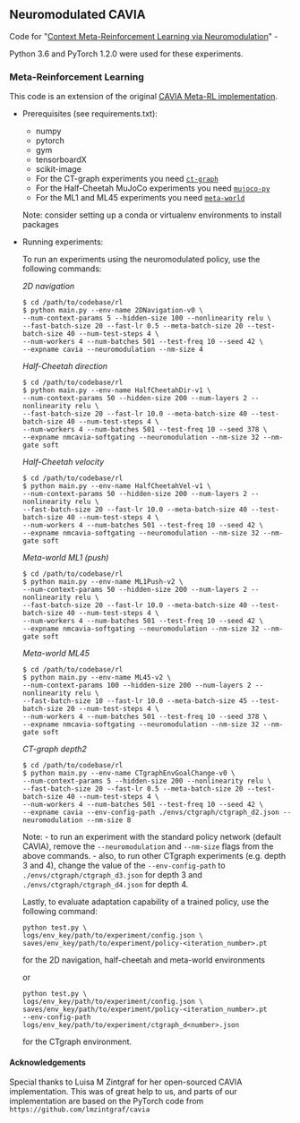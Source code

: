 ## Neuromodulated CAVIA

Code for "[Context Meta-Reinforcement Learning via Neuromodulation](https://arxiv.org/abs/2111.00134)" - 

Python 3.6 and PyTorch 1.2.0 were used for these experiments.

### Meta-Reinforcement Learning

This code is an extension of the original [CAVIA Meta-RL implementation](https://github.com/lmzintgraf/cavia/tree/master/rl).

- Prerequisites (see requirements.txt):
    - numpy
    - pytorch
    - gym
    - tensorboardX
    - scikit-image
    - For the CT-graph experiments you need [`ct-graph`](https://github.com/soltoggio/CT-graph)
    - For the Half-Cheetah MuJoCo experiments you need [`mujoco-py`](https://github.com/openai/mujoco-py)
    - For the ML1 and ML45 experiments you need [`meta-world`](https://github.com/rlworkgroup/metaworld)

    Note: consider setting up a conda or virtualenv environments to install packages

- Running experiments:

    To run an experiments using the neuromodulated policy, use the following commands:

	*2D navigation*
    ```
    $ cd /path/to/codebase/rl 
	$ python main.py --env-name 2DNavigation-v0 \ 
	--num-context-params 5 --hidden-size 100 --nonlinearity relu \
    --fast-batch-size 20 --fast-lr 0.5 --meta-batch-size 20 --test-batch-size 40 --num-test-steps 4 \
    --num-workers 4 --num-batches 501 --test-freq 10 --seed 42 \
    --expname cavia --neuromodulation --nm-size 4
    ```

	*Half-Cheetah direction*
	```
    $ cd /path/to/codebase/rl 
	$ python main.py --env-name HalfCheetahDir-v1 \
	--num-context-params 50 --hidden-size 200 --num-layers 2 --nonlinearity relu \
	--fast-batch-size 20 --fast-lr 10.0 --meta-batch-size 40 --test-batch-size 40 --num-test-steps 4 \
	--num-workers 4 --num-batches 501 --test-freq 10 --seed 378 \
	--expname nmcavia-softgating --neuromodulation --nm-size 32 --nm-gate soft
	```

	*Half-Cheetah velocity*
	```
    $ cd /path/to/codebase/rl 
    $ python main.py --env-name HalfCheetahVel-v1 \
	--num-context-params 50 --hidden-size 200 --num-layers 2 --nonlinearity relu \
	--fast-batch-size 20 --fast-lr 10.0 --meta-batch-size 40 --test-batch-size 40 --num-test-steps 4 \
	--num-workers 4 --num-batches 501 --test-freq 10 --seed 42 \
	--expname nmcavia-softgating --neuromodulation --nm-size 32 --nm-gate soft
	```

	*Meta-world ML1 (push)*
    ```
    $ cd /path/to/codebase/rl 
	$ python main.py --env-name ML1Push-v2 \
    --num-context-params 50 --hidden-size 200 --num-layers 2 --nonlinearity relu \
    --fast-batch-size 20 --fast-lr 10.0 --meta-batch-size 40 --test-batch-size 40 --num-test-steps 4 \
	--num-workers 4 --num-batches 501 --test-freq 10 --seed 42 \
	--expname nmcavia-softgating --neuromodulation --nm-size 32 --nm-gate soft
    ```

	*Meta-world ML45*
	```
    $ cd /path/to/codebase/rl 
	$ python main.py --env-name ML45-v2 \
	--num-context-params 100 --hidden-size 200 --num-layers 2 --nonlinearity relu \
	--fast-batch-size 10 --fast-lr 10.0 --meta-batch-size 45 --test-batch-size 20 --num-test-steps 4 \
	--num-workers 4 --num-batches 501 --test-freq 10 --seed 378 \
	--expname nmcavia-softgating --neuromodulation --nm-size 32 --nm-gate soft
	```

	*CT-graph depth2*
    ```
    $ cd /path/to/codebase/rl
    $ python main.py --env-name CTgraphEnvGoalChange-v0 \
    --num-context-params 5 --hidden-size 200 --nonlinearity relu \
    --fast-batch-size 20 --fast-lr 0.5 --meta-batch-size 20 --test-batch-size 40 --num-test-steps 4 \
    --num-workers 4 --num-batches 501 --test-freq 10 --seed 42 \
    --expname cavia --env-config-path ./envs/ctgraph/ctgraph_d2.json --neuromodulation --nm-size 8
    ```

    Note: 
        - to run an experiment with the standard policy network (default CAVIA), remove the
          `--neuromodulation` and `--nm-size` flags from the above commands.
        - also, to run other CTgraph experiments (e.g. depth 3 and 4), change the value of the
          `--env-config-path` to `./envs/ctgraph/ctgraph_d3.json` for depth 3 and 
          `./envs/ctgraph/ctgraph_d4.json` for depth 4.

    Lastly, to evaluate adaptation capability of a trained policy, use the following command:

    ```
    python test.py \
    logs/env_key/path/to/experiment/config.json \
    saves/env_key/path/to/experiment/policy-<iteration_number>.pt
    ```
    for the 2D navigation, half-cheetah and meta-world environments

    or

    ```
    python test.py \
    logs/env_key/path/to/experiment/config.json \
    saves/env_key/path/to/experiment/policy-<iteration_number>.pt
    --env-config-path logs/env_key/path/to/experiment/ctgraph_d<number>.json
    ```
    for the CTgraph environment.

#### Acknowledgements

Special thanks to Luisa M Zintgraf
for her open-sourced CAVIA implementation.
This was of great help to us, and parts of our 
implementation are based on the PyTorch code from `https://github.com/lmzintgraf/cavia`

